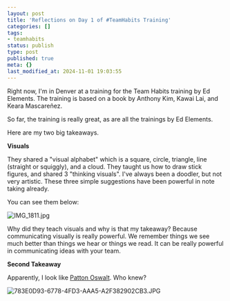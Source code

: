 ```yaml
---
layout: post
title: 'Reflections on Day 1 of #TeamHabits Training'
categories: []
tags:
- teamhabits
status: publish
type: post
published: true
meta: {}
last_modified_at: 2024-11-01 19:03:55
---
```


Right now, I'm in Denver at a training for the Team Habits training by Ed Elements. The training is based on a book by Anthony Kim, Kawai Lai, and Keara Mascareñez.

So far, the training is really great, as are all the trainings by Ed Elements.

Here are my two big takeaways.

**Visuals**

They shared a "visual alphabet" which is a square, circle, triangle, line (straight or squiggly), and a cloud. They taught us how to draw stick figures, and shared 3 "thinking visuals". 
I've always been a doodler, but not very artistic. These three simple suggestions have been powerful in note taking already.

You can see them below:












































  

    
  
    
![IMG_1811.jpg](/squarespace_images/content_v1_4fffa949e4b0b4590d67b4e7_1573138546223-O9QHLT26NJ90VWK0GRYB_IMG_1811.jpg_)
  


  





Why did they teach visuals and why is that my takeaway? Because communicating visually is really powerful. We remember things we see much better than things we hear or things we read. It can be really powerful in communicating ideas with your team.

**Second Takeaway**

Apparently, I look like 
[Patton Oswalt](http://twitter.com/pattonoswalt). Who knew?

































































  

    
  
    
![783E0D93-6778-4FD3-AAA5-A2F382902CB3.JPG](/squarespace_images/content_v1_4fffa949e4b0b4590d67b4e7_1573138792252-88RL8UR4E5C61BFY6QMN_783E0D93-6778-4FD3-AAA5-A2F382902CB3.JPG_)

